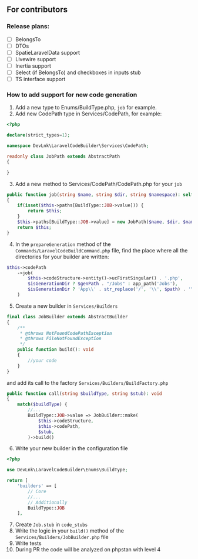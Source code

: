 ## For contributors

### Release plans:
- [ ] BelongsTo
- [ ] DTOs
- [ ] SpatieLaravelData support
- [ ] Livewire support
- [ ] Inertia support
- [ ] Select (if BelongsTo) and checkboxes in inputs stub
- [ ] TS interface support

### How to add support for new code generation
1. Add a new type to Enums/BuildType.php, `job` for example.
2. Add new CodePath type in Services/CodePath, for example:
```php
<?php

declare(strict_types=1);

namespace DevLnk\LaravelCodeBuilder\Services\CodePath;

readonly class JobPath extends AbstractPath
{

}
```
3. Add a new method to Services/CodePath/CodePath.php for your `job`
```php
public function job(string $name, string $dir, string $namespace): self
{
    if(isset($this->paths[BuildType::JOB->value])) {
        return $this;
    }
    $this->paths[BuildType::JOB->value] = new JobPath($name, $dir, $namespace);
    return $this;
}
```
4. In the `prepareGeneration` method of the `Commands/LaravelCodeBuildCommand.php` file, find the place where all the directories for your builder are written:
```php
$this->codePath
    ->job(
        $this->codeStructure->entity()->ucFirstSingular() . '.php',
        $isGenerationDir ? $genPath . "/Jobs" : app_path('Jobs'),
        $isGenerationDir ? 'App\\' . str_replace('/', '\\', $path) . '\\Jobs' : 'App\\Models'
    )
```
5. Create a new builder in `Services/Builders`
```php
final class JobBuilder extends AbstractBuilder
{
    /**
     * @throws NotFoundCodePathException
     * @throws FileNotFoundException
     */
    public function build(): void
    {
        //your code
    }
}
```
and add its call to the factory `Services/Builders/BuildFactory.php`
```php
public function call(string $buildType, string $stub): void
{
    match($buildType) {
        //...
        BuildType::JOB->value => JobBuilder::make(
            $this->codeStructure,
            $this->codePath,
            $stub,
        )->build()
```
6. Write your new builder in the configuration file
```php
<?php

use DevLnk\LaravelCodeBuilder\Enums\BuildType;

return [
    'builders' => [
        // Core
        //...
        // Additionally
        BuildType::JOB
    ],
```
7. Create `Job.stub` in `code_stubs`
8. Write the logic in your `build()` method of the `Services/Builders/JobBuilder.php` file
9. Write tests
10. During PR the code will be analyzed on phpstan with level 4